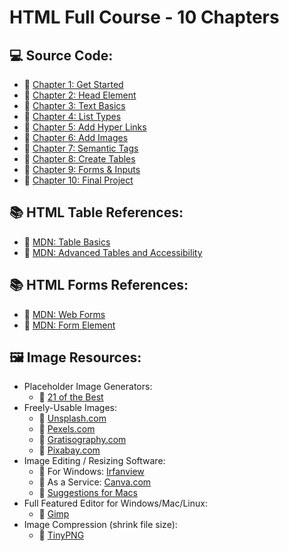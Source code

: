 # HTML Full Course - 10 Chapters

## 💻 Source Code:

- 🔗 [Chapter 1: Get Started](https://github.com/gitdagray/html_course/tree/main/01_lesson)
- 🔗 [Chapter 2: Head Element](https://github.com/gitdagray/html_course/tree/main/01_lesson)
- 🔗 [Chapter 3: Text Basics](https://github.com/gitdagray/html_course/tree/main/02_lesson)
- 🔗 [Chapter 4: List Types](https://github.com/gitdagray/html_course/tree/main/03_lesson)
- 🔗 [Chapter 5: Add Hyper Links](https://github.com/gitdagray/html_course/tree/main/04_lesson)
- 🔗 [Chapter 6: Add Images](https://github.com/gitdagray/html_course/tree/main/05_lesson)
- 🔗 [Chapter 7: Semantic Tags](https://github.com/gitdagray/html_course/tree/main/06_lesson)
- 🔗 [Chapter 8: Create Tables](https://github.com/gitdagray/html_course/tree/main/07_lesson)
- 🔗 [Chapter 9: Forms & Inputs](https://github.com/gitdagray/html_course/tree/main/08_lesson)
- 🔗 [Chapter 10: Final Project](https://github.com/gitdagray/html_course/tree/main/10_lesson_starter)

## 📚 HTML Table References: 
- 🔗 [MDN: Table Basics](https://developer.mozilla.org/en-US/docs/Learn/HTML/Tables/Basics)
- 🔗 [MDN: Advanced Tables and Accessibility](https://developer.mozilla.org/en-US/docs/Learn/HTML/Tables/Advanced)

## 📚 HTML Forms References: 
- 🔗 [MDN: Web Forms](https://developer.mozilla.org/en-US/docs/Learn/Forms)
- 🔗 [MDN: Form Element](https://developer.mozilla.org/en-US/docs/Web/HTML/Element/form)

## 🖼️ Image Resources:
- Placeholder Image Generators:
    - 🔗 [21 of the Best](https://loremipsum.io/21-of-the-best-placeholder-image-generators/)
- Freely-Usable Images: 
    - 🔗 [Unsplash.com](https://unsplash.com/)
    - 🔗 [Pexels.com](https://www.pexels.com/)
    - 🔗 [Gratisography.com](https://gratisography.com/)
    - 🔗 [Pixabay.com](https://pixabay.com/)
- Image Editing / Resizing Software: 
    - 🔗 For Windows: [Irfanview](https://www.irfanview.com/)
    - 🔗 As a Service: [Canva.com](https://www.canva.com/)
    - 🔗 [Suggestions for Macs](https://www.cleverfiles.com/howto/top-5-photo-editing-apps-mac.html)
- Full Featured Editor for Windows/Mac/Linux: 
    - 🔗 [Gimp](https://www.gimp.org/)
- Image Compression (shrink file size): 
    - 🔗 [TinyPNG](https://tinypng.com/)